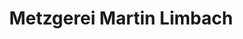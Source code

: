 ---
title: "Metzgerei Martin Limbach"
url: /oberpleichfeld/metzgerei-martin-limbach/
shop: Metzgerei
---